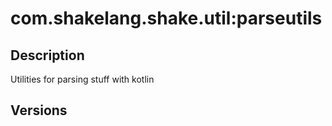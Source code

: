 # com.shakelang.shake.util:parseutils
## Description
Utilities for parsing stuff with kotlin
## Versions
